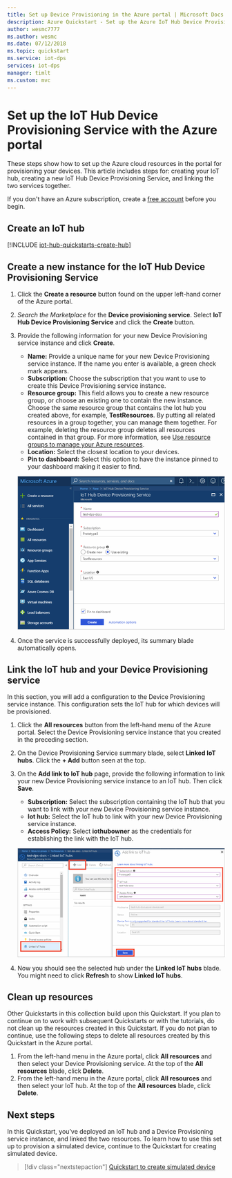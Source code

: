```yaml
---
title: Set up Device Provisioning in the Azure portal | Microsoft Docs
description: Azure Quickstart - Set up the Azure IoT Hub Device Provisioning Service in the Azure Portal
author: wesmc7777
ms.author: wesmc
ms.date: 07/12/2018
ms.topic: quickstart
ms.service: iot-dps
services: iot-dps
manager: timlt
ms.custom: mvc
---
```


# Set up the IoT Hub Device Provisioning Service with the Azure portal

These steps show how to set up the Azure cloud resources in the portal for provisioning your devices. This article includes steps for: creating your IoT hub, creating a new IoT Hub Device Provisioning Service, and linking the two services together. 

If you don't have an Azure subscription, create a [free account](https://azure.microsoft.com/free/?WT.mc_id=A261C142F) before you begin.


## Create an IoT hub

[!INCLUDE [iot-hub-quickstarts-create-hub](../../includes/iot-hub-quickstarts-create-hub.md)]


## Create a new instance for the IoT Hub Device Provisioning Service

1. Click the **Create a resource** button found on the upper left-hand corner of the Azure portal.

2. *Search the Marketplace* for the **Device provisioning service**. Select **IoT Hub Device Provisioning Service** and click the **Create** button. 

3. Provide the following information for your new Device Provisioning service instance and click **Create**.

    * **Name:** Provide a unique name for your new Device Provisioning service instance. If the name you enter is available, a green check mark appears.
    * **Subscription:** Choose the subscription that you want to use to create this Device Provisioning service instance.
    * **Resource group:** This field allows you to create a new resource group, or choose an existing one to contain the new instance. Choose the same resource group that contains the Iot hub you created above, for example, **TestResources**. By putting all related resources in a group together, you can manage them together. For example, deleting the resource group deletes all resources contained in that group. For more information, see [Use resource groups to manage your Azure resources](../azure-resource-manager/resource-group-portal.md).
    * **Location:** Select the closest location to your devices.
    * **Pin to dashboard:** Select this option to have the instance pinned to your dashboard making it easier to find.

    ![Enter basic information about your Device Provisioning service instance in the portal blade](./media/quick-setup-auto-provision/create-iot-dps-portal.png)  

4. Once the service is successfully deployed, its summary blade automatically opens.


## Link the IoT hub and your Device Provisioning service

In this section, you will add a configuration to the Device Provisioning service instance. This configuration sets the IoT hub for which devices will be provisioned.

1. Click the **All resources** button from the left-hand menu of the Azure portal. Select the Device Provisioning service instance that you created in the preceding section.  

2. On the Device Provisioning Service summary blade, select **Linked IoT hubs**. Click the **+ Add** button seen at the top. 

3. On the **Add link to IoT hub** page, provide the following information to link your new Device Provisioning service instance to an IoT hub. Then click  **Save**. 

    * **Subscription:** Select the subscription containing the IoT hub that you want to link with your new Device Provisioning service instance.
    * **Iot hub:** Select the IoT hub to link with your new Device Provisioning service instance.
    * **Access Policy:** Select **iothubowner** as the credentials for establishing the link with the IoT hub.  

    ![Link the hub name to link to the Device Provisioning service instance in the portal blade](./media/quick-setup-auto-provision/link-iot-hub-to-dps-portal.png)  

3. Now you should see the selected hub under the **Linked IoT hubs** blade. You might need to click **Refresh** to show **Linked IoT hubs**.



## Clean up resources

Other Quickstarts in this collection build upon this Quickstart. If you plan to continue on to work with subsequent Quickstarts or with the tutorials, do not clean up the resources created in this Quickstart. If you do not plan to continue, use the following steps to delete all resources created by this Quickstart in the Azure portal.

1. From the left-hand menu in the Azure portal, click **All resources** and then select your Device Provisioning service. At the top of the **All resources** blade, click **Delete**.  
2. From the left-hand menu in the Azure portal, click **All resources** and then select your IoT hub. At the top of the **All resources** blade, click **Delete**.  

## Next steps

In this Quickstart, you’ve deployed an IoT hub and a Device Provisioning service instance, and linked the two resources. To learn how to use this set up to provision a simulated device, continue to the Quickstart for creating simulated device.

> [!div class="nextstepaction"]
> [Quickstart to create simulated device](./quick-create-simulated-device.md)
